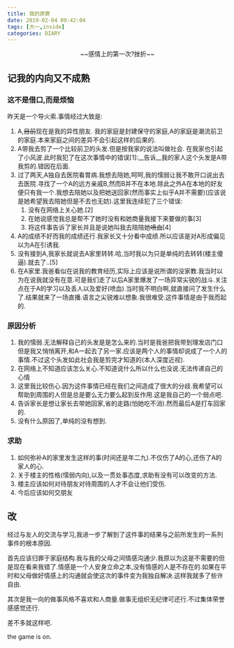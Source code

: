 ```yaml
---
title: 我的原罪
date: 2019-02-04 09:42:04
tags: [大一,inside]
categories: DIARY
---
```

<p align = "center">~~感情上的第一次?挫折~~</p>
<!--more-->

##  记我的内向又不成熟

### 这不是借口,而是烦恼

昨天是一个导火索.事情经过大致是:

1. A,~~目前~~现在是我的异性朋友. 我的家庭是封建保守的家庭,A的家庭是潮流前卫的家庭.本来家庭之间的差异不会引起这样的后果的.
2. A带我去剪了一个比较前卫的头发.但是按我家的说法叫做社会. 在我家也引起了小风波.此时我犯了在这次事情中的错误[1]:__告诉__我的家人这个头发是A带我剪的.错因在后面.
3. 过了两天,A独自去医院看胃病.我想去陪她,呵呵,我的懦弱让我不敢开口说出去去医院.寻找了一个A的远方亲戚B,然而B并不在本地.除此之外A在本地的好友便只有我一个.我想去陪她以及把她送回家(然而事实上似乎A并不需要)(应该说是她希望我去陪她但是不去也无妨).这里我连续犯了三个错误:
	1. 没有在网络上关心她.[2]
	2. 在她说感觉我总是帮不了她时没有和她商量我接下来要做的事[3]
	3. 将这件事告诉了家长并且是说她叫我去陪陪她~~喷血~~[4]
5. A的成绩不好而我的成绩还行.我家长又十分看中成绩.所以应该是对A形成偏见以为A在引诱我.
6. 没有接到A,我家长就说去A家里转转.哈,当时我以为只是单纯的去转转(楼主傻逼).就去了..[5]
7. 在A家里.我爸看似在说我的教育经历,实际上应该是说所谓的没家教.我当时以为在说我就没有在意.可是我们走了以后A家里爆发了一场异常尖锐的战斗.关注点在于A的学习以及丢人以及爱好(喷血).当时我不明白啊,就直接问了发生什么了.结果就来了一场直播.语言之尖锐难以想象.我很难受.这件事情是由于我而起的.

### 原因分析

1. 我的懦弱.无法解释自己的头发是是怎么来的.当时是我爸把我带到理发店门口但是我又悄悄离开,和A一起去了另一家.应该是两个人的事情却说成了一个人的事情.不过这个头发如此社会我是剪完才知道的(本人深度近视).
2. 在网络上不知道应该怎么关心.不知道说什么所以什么也没说.无法传递自己的心情
3. 这里我比较伤心.因为这件事情已经在我们之间造成了很大的分歧.我希望可以帮助到周围的人但是总是要么无力要么起到反作用.这是我自己的一个弱点吧.
4. 告诉家长是想让家长去带她回家,省的走路(怕她吃不消).然而最后A是打车回家的.
5. 没有什么原因了,单纯的没有想到.

### 求助

1. 如何弥补A的家里发生这样的事(时间还是年二九).不仅伤了A的心,还伤了A的家人的心.
2. 关于楼主的性格(懦弱内向),以及一贯处事态度,求助有没有可以改变的方法.
3. 楼主应该如何对待朋友对待周围的人才不会让他们受伤.
4. 今后应该如何交朋友

## 改

经过与友人的交流与学习,我进一步了解到了这件事的结果与之前所发生的一系列事件的根本原因.

首先应该归罪于家庭结构.我与我的父母之间情感沟通少.我原以为这是不需要的但是现在看来我错了.情感是一个人安身立命之本,没有情感的人是不存在的.如果在平时和父母做好情感上的沟通就会使这次的事件变为我独自解决.这样我就多了些许自由.

其次是我一向的做事风格不喜欢和人商量.做事无组织无纪律可还行.不过集体荣誉感感觉还行.

差不多就这样吧.

the game is on.